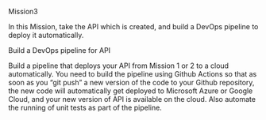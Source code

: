 Mission3


In this Mission, take the API which is created, and build a DevOps pipeline to deploy it automatically.

Build a DevOps pipeline for API


Build a pipeline that deploys your API from Mission 1 or 2 to a cloud automatically. You need to build the pipeline using Github Actions so that as soon as you “git push” a new version of the code to your Github repository, the new code will automatically get deployed to Microsoft Azure or Google Cloud, and your new version of API is available on the cloud. Also automate the running of unit tests as part of the pipeline.
